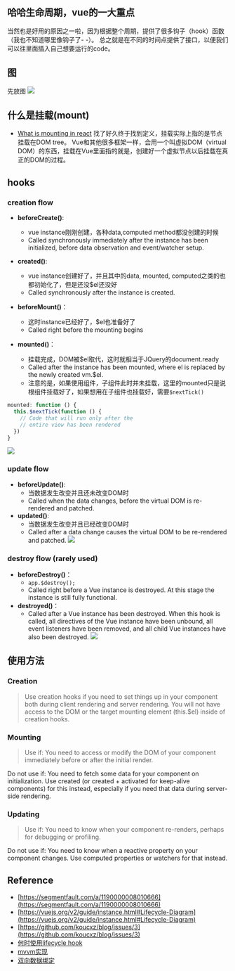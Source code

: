 ## 哈哈生命周期，vue的一大重点
当然也是好用的原因之一啦，因为根据整个周期，提供了很多钩子（hook）函数（我也不知道哪里像钩子了- -）。
总之就是在不同的时间点提供了接口，以便我们可以往里面插入自己想要运行的code。

## 图
先放图
![](lifecycle.png)

## 什么是挂载(mount)
- [What is mounting in react](https://stackoverflow.com/questions/31556450/what-is-mounting-in-react-js)
找了好久终于找到定义，挂载实际上指的是节点挂载在DOM tree。
Vue和其他很多框架一样，会用一个叫虚拟DOM（virtual DOM）的东西，挂载在Vue里面指的就是，创建好一个虚拟节点以后挂载在真正的DOM的过程。

## hooks
### creation flow
- **beforeCreate()**: 
    - vue instance刚刚创建，各种data,computed method都没创建的时候
    - Called synchronously immediately after the instance has been initialized, before data observation and event/watcher setup.

- **created()**: 
    - vue instance创建好了，并且其中的data, mounted, computed之类的也都初始化了，但是还没$el还没好
    - Called synchronously after the instance is created.

- **beforeMount()**： 
    - 这时instance已经好了，$el也准备好了
    - Called right before the mounting begins

- **mounted()**： 
    - 挂载完成，DOM被$el取代，这时就相当于JQuery的document.ready
    - Called after the instance has been mounted, where el is replaced by the newly created vm.$el.
    - 注意的是，如果使用组件，子组件此时并未挂载，这里的mounted只是说根组件挂载好了，如果想用在子组件也挂载好，需要`$nextTick()`

```javascript
mounted: function () {
  this.$nextTick(function () {
    // Code that will run only after the
    // entire view has been rendered
  })
}
```
![](creation_flow.png)

### update flow 
- **beforeUpdate()**:
    - 当数据发生改变并且还未改变DOM时
    - Called when the data changes, before the virtual DOM is re-rendered and patched.
- **updated()**:
    - 当数据发生改变并且已经改变DOM时
    - Called after a data change causes the virtual DOM to be re-rendered and patched.
![](update_flow.png)

### destroy flow (rarely used)
- **beforeDestroy()**： 
    - `app.$destroy();`
    - Called right before a Vue instance is destroyed. At this stage the instance is still fully functional.
- **destroyed()**：
    - Called after a Vue instance has been destroyed. When this hook is called, all directives of the Vue instance have been unbound, all event listeners have been removed, and all child Vue instances have also been destroyed.
![](destroy_flow.png)


## 使用方法
### Creation
> Use creation hooks if you need to set things up in your component both during client rendering and server rendering. You will not have access to the DOM or the target mounting element (this.$el) inside of creation hooks.

### Mounting
> Use if: You need to access or modify the DOM of your component immediately before or after the initial render.

Do not use if: You need to fetch some data for your component on initialization. Use created (or created + activated for keep-alive components) for this instead, especially if you need that data during server-side rendering.

### Updating
> Use if: You need to know when your component re-renders, perhaps for debugging or profiling.

Do not use if: You need to know when a reactive property on your component changes. Use computed properties or watchers for that instead.




## Reference
- [https://segmentfault.com/a/1190000008010666](https://segmentfault.com/a/1190000008010666)
- [https://vuejs.org/v2/guide/instance.html#Lifecycle-Diagram](https://vuejs.org/v2/guide/instance.html#Lifecycle-Diagram)
- [https://github.com/koucxz/blog/issues/3](https://github.com/koucxz/blog/issues/3)
- [何时使用lifecycle hook](https://alligator.io/vuejs/component-lifecycle/)
- [mvvm实现](https://github.com/DMQ/mvvm)
- [双向数据绑定](https://www.liaoxuefeng.com/wiki/001434446689867b27157e896e74d51a89c25cc8b43bdb3000/00147574857851718682c42639f466a934ad9d4f485d1f2000)